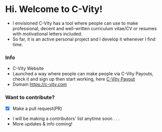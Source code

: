 # Hi. Welcome to C-Vity!
- I envisioned C-Vity has a tool where people can use to make professional, decent and well-written curriculum vitae/CV or resumes with motivational letters included.
- So far, it is an active personal project and I develop it whenever I find time.

### Info
 - C-Vity Website
 - Launched a way where people can make people via C-Vity Payouts, check it and sign up then start working, here [C-Vity Payout](https://c-vity.com/payouts)
 - Domain https://c-vity.com

### Want to contribute?
- [x] Make a pull request(PR)
- I will be making a contributors' list anytime soon . . .
- More updates & info coming!
